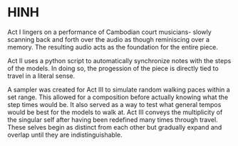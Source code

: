 # HINH

Act I lingers on a performance of Cambodian court musicians- slowly scanning back and forth over the audio as though reminiscing over a memory. The resulting audio acts as the foundation for the entire piece.

Act II uses a python script to automatically synchronize notes with the steps of the models. In doing so, the progession of the piece is directly tied to travel in a literal sense.

A sampler was created for Act III to simulate random walking paces within a set range. This allowed for a composition before actually knowing what the step times would be. It also served as a way to test what general tempos would be best for the models to walk at. Act III conveys the multiplicity of the singular self after having been redefined many times through travel. These selves begin as distinct from each other but gradually expand and overlap until they are indistinguishable.